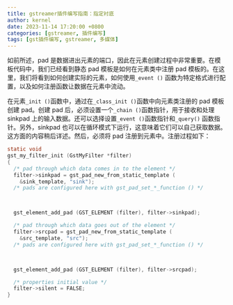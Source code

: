 ```yaml
---
title: gstreamer插件编写指南：指定衬底
author: kernel
date: 2023-11-14 17:20:00 +0800
categories: [gstreamer, 插件编写]
tags: [gst插件编写, gstreamer, 多媒体]
---
```


如前所述，pad 是数据进出元素的端口，因此在元素创建过程中非常重要。在模板代码中，我们已经看到静态 pad 模板是如何在元素类中注册 pad 模板的。在这里，我们将看到如何创建实际的元素，如何使用`_event ()` 函数为特定格式进行配置，以及如何注册函数让数据在元素中流动。

在元素`_init ()`函数中，通过在`_class_init ()`函数中向元素类注册的 pad 模板创建 pad。创建 pad 后，必须设置一个`_chain ()`函数指针，用于接收和处理 sinkpad 上的输入数据。还可以选择设置`_event ()`函数指针和`_query()` 函数指针。另外，sinkpad 也可以在循环模式下运行，这意味着它们可以自己获取数据。 这方面的内容稍后详述。然后，必须将 pad 注册到元素中。注册过程如下：

```c
static void
gst_my_filter_init (GstMyFilter *filter)
{
  /* pad through which data comes in to the element */
  filter->sinkpad = gst_pad_new_from_static_template (
    &sink_template, "sink");
  /* pads are configured here with gst_pad_set_*_function () */



  gst_element_add_pad (GST_ELEMENT (filter), filter->sinkpad);

  /* pad through which data goes out of the element */
  filter->srcpad = gst_pad_new_from_static_template (
    &src_template, "src");
  /* pads are configured here with gst_pad_set_*_function () */



  gst_element_add_pad (GST_ELEMENT (filter), filter->srcpad);

  /* properties initial value */
  filter->silent = FALSE;
}
```
